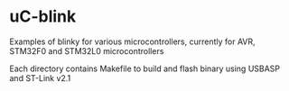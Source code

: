 # uC-blink

Examples of blinky for various microcontrollers, currently for AVR, STM32F0 and STM32L0 microcontrollers

Each directory contains Makefile to build and flash binary using USBASP and ST-Link v2.1
